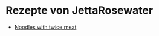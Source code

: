 Rezepte von JettaRosewater
=====================

* [Noodles with twice meat](Noodles-twice-meat.txt)

